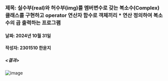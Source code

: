 ### 제목: 실수부(real)와 허수부(img)를 멤버변수로 갖는 복소수(Complex) 클래스를 구현하고 operator 연산자 함수로 객체끼리 * 연산 정의하여 복소수의 곱 출력하는 프로그램
#### 날짜: 2024년 10월 31일
#### 작성자: 2301510 한윤지

##### <결과>
![image](https://github.com/user-attachments/assets/2f36aedf-f3a4-4912-aa5d-51b503faf6bf)
